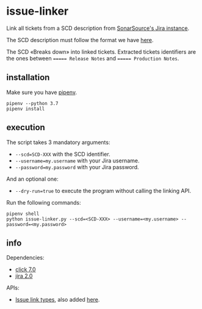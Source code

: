 # issue-linker

Link all tickets from a SCD description from [SonarSource's Jira instance](https://jira.sonarsource.com/).

The SCD description must follow the format we have [here](https://jira.sonarsource.com/browse/SCD-123).

The SCD «Breaks down» into linked tickets. Extracted tickets identifiers are the ones between `===== Release Notes` and `===== Production Notes`.

## installation

Make sure you have [pipenv](https://docs.pipenv.org/).

```
pipenv --python 3.7
pipenv install
```

## execution

The script takes 3 mandatory arguments:

- `--scd=SCD-XXX` with the SCD identifier.
- `--username=my.username` with your Jira username.
- `--password=my.password` with your Jira password.

And an optional one:

- `--dry-run=true` to execute the program without calling the linking API. 

Run the following commands:

```
pipenv shell
python issue-linker.py --scd=<SCD-XXX> --username=<my.username> --password=<my.password>
```

## info

Dependencies:

- [click 7.0](https://click.palletsprojects.com/en/7.x/)
- [jira 2.0](https://jira.readthedocs.io/en/master/index.html)

APIs:

- [Issue link types](https://jira.sonarsource.com/rest/api/2/issueLinkType), also added [here](./issueLinkType.json).
